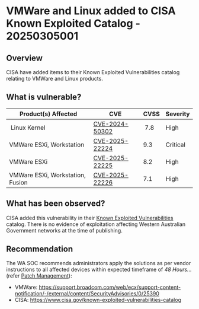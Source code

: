 # VMWare and Linux added to CISA Known Exploited Catalog - 20250305001

## Overview

CISA have added items to their Known Exploited Vulnerabilities catalog relating to VMWare and Linux products.

## What is vulnerable?

| Product(s) Affected | CVE | CVSS | Severity |
| --- | --- | --- | --- |
|  Linux Kernel | [CVE-2024-50302](https://nvd.nist.gov/vuln/detail/CVE-2024-50302) |  7.8 | High |
| VMWare ESXi, Workstation | [CVE-2025-22224](https://nvd.nist.gov/vuln/detail/CVE-2025-22224) | 9.3 | Critical |
| VMWare ESXi | [CVE-2025-22225](https://nvd.nist.gov/vuln/detail/CVE-2025-22225) | 8.2 | High |
| VMWare ESXi, Workstation, Fusion | [CVE-2025-22226](https://nvd.nist.gov/vuln/detail/CVE-2025-22226) | 7.1 | High |

## What has been observed?

CISA added this vulnerability in their [Known Exploited Vulnerabilities](https://www.cisa.gov/known-exploited-vulnerabilities-catalog) catalog. There is no evidence of exploitation affecting Western Australian Government networks at the time of publishing.

## Recommendation

The WA SOC recommends administrators apply the solutions as per vendor instructions to all affected devices within expected timeframe of *48 Hours...* (refer [Patch Management](../guidelines/patch-management.md)):

- VMWare: <https://support.broadcom.com/web/ecx/support-content-notification/-/external/content/SecurityAdvisories/0/25390>
- CISA: <https://www.cisa.gov/known-exploited-vulnerabilities-catalog>
